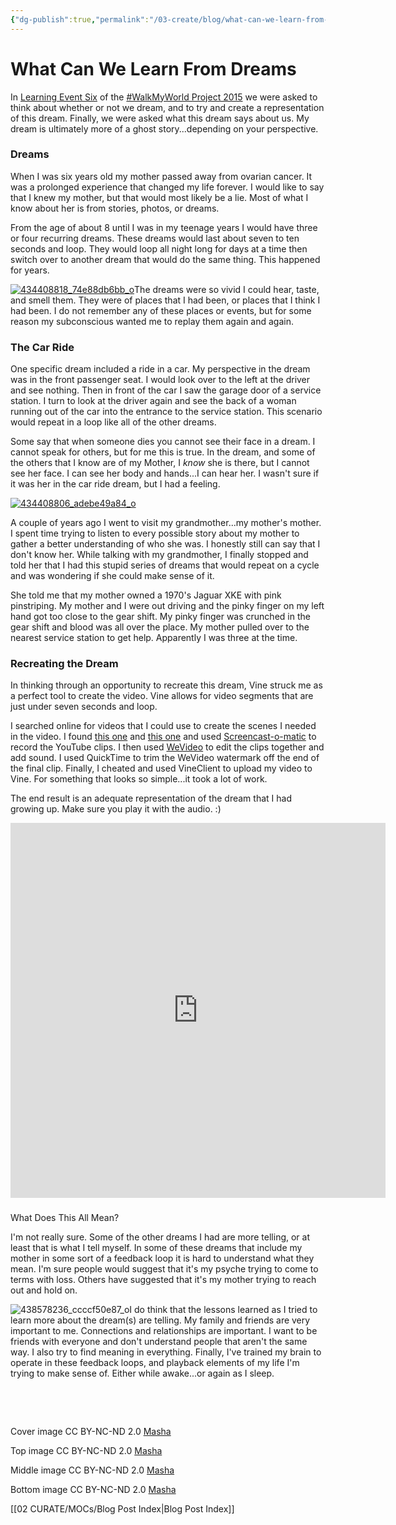 ```yaml
---
{"dg-publish":true,"permalink":"/03-create/blog/what-can-we-learn-from-dreams/","title":"What Can We Learn From Dreams?","tags":["walkmyworld"]}
---
```


# What Can We Learn From Dreams

In [Learning Event Six](https://sites.google.com/site/walkmyworldproject/2015-learning-events/i-dream) of the [#WalkMyWorld Project 2015](https://sites.google.com/site/walkmyworldproject/2015-learning-events) we were asked to think about whether or not we dream, and to try and create a representation of this dream. Finally, we were asked what this dream says about us. My dream is ultimately more of a ghost story...depending on your perspective.

### Dreams

When I was six years old my mother passed away from ovarian cancer. It was a prolonged experience that changed my life forever. I would like to say that I knew my mother, but that would most likely be a lie. Most of what I know about her is from stories, photos, or dreams.

From the age of about 8 until I was in my teenage years I would have three or four recurring dreams. These dreams would last about seven to ten seconds and loop. They would loop all night long for days at a time then switch over to another dream that would do the same thing. This happened for years.

[![434408818_74e88db6bb_o](images/434408818_74e88db6bb_o-700x380.jpg)](http://wiobyrne.com/wp-content/uploads/2015/02/434408818_74e88db6bb_o.jpg)The dreams were so vivid I could hear, taste, and smell them. They were of places that I had been, or places that I think I had been. I do not remember any of these places or events, but for some reason my subconscious wanted me to replay them again and again.

### **The Car Ride**

One specific dream included a ride in a car. My perspective in the dream was in the front passenger seat. I would look over to the left at the driver and see nothing. Then in front of the car I saw the garage door of a service station. I turn to look at the driver again and see the back of a woman running out of the car into the entrance to the service station. This scenario would repeat in a loop like all of the other dreams.

Some say that when someone dies you cannot see their face in a dream. I cannot speak for others, but for me this is true. In the dream, and some of the others that I know are of my Mother, I _know_ she is there, but I cannot see her face. I can see her body and hands...I can hear her. I wasn't sure if it was her in the car ride dream, but I had a feeling.

[![434408806_adebe49a84_o](images/434408806_adebe49a84_o-700x380.jpg)](http://wiobyrne.com/wp-content/uploads/2015/02/434408806_adebe49a84_o.jpg)

A couple of years ago I went to visit my grandmother...my mother's mother. I spent time trying to listen to every possible story about my mother to gather a better understanding of who she was. I honestly still can say that I don't know her. While talking with my grandmother, I finally stopped and told her that I had this stupid series of dreams that would repeat on a cycle and was wondering if she could make sense of it.

She told me that my mother owned a 1970's Jaguar XKE with pink pinstriping. My mother and I were out driving and the pinky finger on my left hand got too close to the gear shift. My pinky finger was crunched in the gear shift and blood was all over the place. My mother pulled over to the nearest service station to get help. Apparently I was three at the time.

### Recreating the Dream

In thinking through an opportunity to recreate this dream, Vine struck me as a perfect tool to create the video. Vine allows for video segments that are just under seven seconds and loop.

I searched online for videos that I could use to create the scenes I needed in the video. I found [this one](https://www.youtube.com/watch?v=ZyLjfS3UdWM) and [this one](https://www.youtube.com/watch?v=1zYcuO3IeU0) and used [Screencast-o-matic](http://www.screencast-o-matic.com/) to record the YouTube clips. I then used [WeVideo](https://www.wevideo.com/) to edit the clips together and add sound. I used QuickTime to trim the WeVideo watermark off the end of the final clip. Finally, I cheated and used VineClient to upload my video to Vine. For something that looks so simple...it took a lot of work.

The end result is an adequate representation of the dream that I had growing up. Make sure you play it with the audio. :)

<iframe src="https://vine.co/v/O2nxi3M7gAj/embed/simple" width="600" height="600" frameborder="0"></iframe>

### 

<script src="https://platform.vine.co/static/scripts/embed.js"></script>

What Does This All Mean?

I'm not really sure. Some of the other dreams I had are more telling, or at least that is what I tell myself. In some of these dreams that include my mother in some sort of a feedback loop it is hard to understand what they mean. I'm sure people would suggest that it's my psyche trying to come to terms with loss. Others have suggested that it's my mother trying to reach out and hold on.

![438578236_ccccf50e87_o](images/438578236_ccccf50e87_o-750x380.jpg)I do think that the lessons learned as I tried to learn more about the dream(s) are telling. My family and friends are very important to me. Connections and relationships are important. I want to be friends with everyone and don't understand people that aren't the same way. I also try to find meaning in everything. Finally, I've trained my brain to operate in these feedback loops, and playback elements of my life I'm trying to make sense of. Either while awake...or again as I sleep.

 

 

Cover image CC BY-NC-ND 2.0 [Masha](https://www.flickr.com/photos/masha_k_sh/471084625/in/set-72157600032208397)

Top image CC BY-NC-ND 2.0 [Masha](https://www.flickr.com/photos/masha_k_sh/434408818/in/set-72157600032208397)

Middle image CC BY-NC-ND 2.0 [Masha](https://www.flickr.com/photos/masha_k_sh/434408806/in/set-72157600032208397)

Bottom image CC BY-NC-ND 2.0 [Masha](https://www.flickr.com/photos/masha_k_sh/438578236/in/set-72157600032208397)

[[02 CURATE/MOCs/Blog Post Index\|Blog Post Index]]